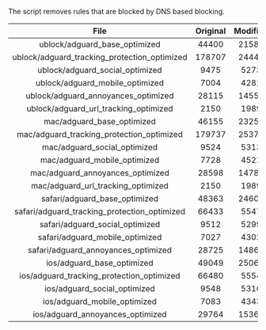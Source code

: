 The script removes rules that are blocked by DNS based blocking.


| File | Original | Modified |
|:----:|:-----:|:-----:|
| ublock/adguard_base_optimized | 44400 | 21582 |
| ublock/adguard_tracking_protection_optimized | 178707 | 24441 |
| ublock/adguard_social_optimized | 9475 | 5273 |
| ublock/adguard_mobile_optimized | 7004 | 4281 |
| ublock/adguard_annoyances_optimized | 28115 | 14551 |
| ublock/adguard_url_tracking_optimized | 2150 | 1989 |
| mac/adguard_base_optimized | 46155 | 23257 |
| mac/adguard_tracking_protection_optimized | 179737 | 25374 |
| mac/adguard_social_optimized | 9524 | 5313 |
| mac/adguard_mobile_optimized | 7728 | 4521 |
| mac/adguard_annoyances_optimized | 28598 | 14787 |
| mac/adguard_url_tracking_optimized | 2150 | 1989 |
| safari/adguard_base_optimized | 48363 | 24605 |
| safari/adguard_tracking_protection_optimized | 66433 | 5547 |
| safari/adguard_social_optimized | 9512 | 5299 |
| safari/adguard_mobile_optimized | 7027 | 4302 |
| safari/adguard_annoyances_optimized | 28725 | 14864 |
| ios/adguard_base_optimized | 49049 | 25063 |
| ios/adguard_tracking_protection_optimized | 66480 | 5554 |
| ios/adguard_social_optimized | 9548 | 5316 |
| ios/adguard_mobile_optimized | 7083 | 4343 |
| ios/adguard_annoyances_optimized | 29764 | 15364 |